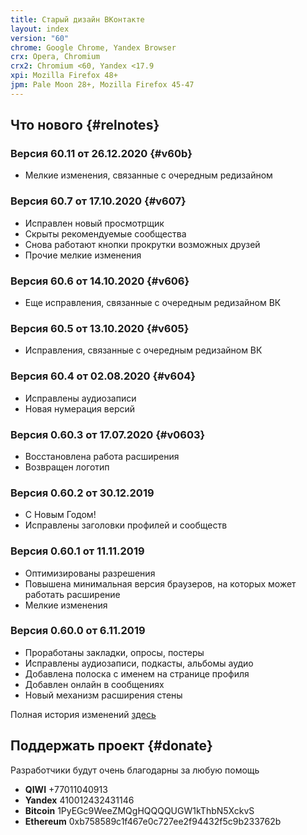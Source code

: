 ```yaml
---
title: Старый дизайн ВКонтакте
layout: index
version: "60"
chrome: Google Chrome, Yandex Browser
crx: Opera, Chromium
crx2: Chromium <60, Yandex <17.9
xpi: Mozilla Firefox 48+
jpm: Pale Moon 28+, Mozilla Firefox 45-47
---
```


## Что нового {#relnotes}

### Версия 60.11 от 26.12.2020 {#v60b}

- Мелкие изменения, связанные с очередным редизайном

### Версия 60.7 от 17.10.2020 {#v607}

- Исправлен новый просмотрщик
- Скрыты рекомендуемые сообщества
- Снова работают кнопки прокрутки возможных друзей
- Прочие мелкие изменения

### Версия 60.6 от 14.10.2020 {#v606}
- Еще исправления, связанные с очередным редизайном ВК

### Версия 60.5 от 13.10.2020 {#v605}
- Исправления, связанные с очередным редизайном ВК

### Версия 60.4 от 02.08.2020 {#v604}
- Исправлены аудиозаписи
- Новая нумерация версий

### Версия 0.60.3 от 17.07.2020 {#v0603}
- Восстановлена работа расширения
- Возвращен логотип

### Версия 0.60.2 от 30.12.2019
- C Новым Годом!
- Исправлены заголовки профилей и сообществ

### Версия 0.60.1 от 11.11.2019
- Оптимизированы разрешения
- Повышена минимальная версия браузеров, на которых может работать расширение
- Мелкие изменения

### Версия 0.60.0 от 6.11.2019
- Проработаны закладки, опросы, постеры
- Исправлены аудиозаписи, подкасты, альбомы аудио
- Добавлена полоска с именем на странице профиля
- Добавлен онлайн в сообщениях
- Новый механизм расширения стены

Полная история изменений [здесь](changelog)

## Поддержать проект {#donate}
Разработчики будут очень благодарны за любую помощь

- **QIWI** +77011040913
- **Yandex** 410012432431146
- **Bitcoin** 1PyEGc9WeeZMQgHQQQQUGW1kThbN5XckvS
- **Ethereum** 0xb758589c1f467e0c727ee2f94432f5c9b233762b
